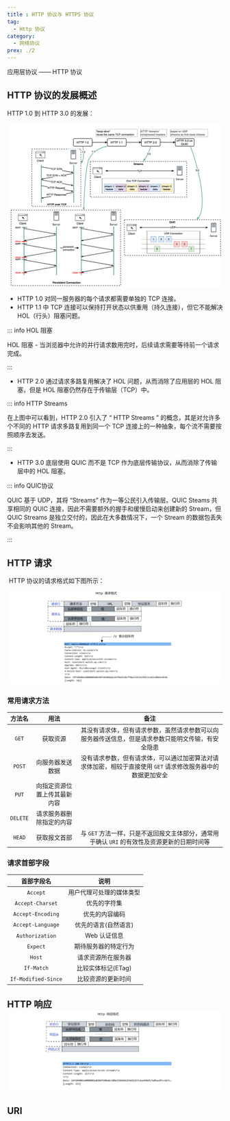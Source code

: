```yaml
---
title : HTTP 协议与 HTTPS 协议
tag: 
  - Http 协议
category:
  - 网络协议
prex: ./2
---
```


应用层协议 —— HTTP 协议

<!-- more -->

## HTTP 协议的发展概述

HTTP 1.0 到 HTTP 3.0 的发展：

![image-20221222210453436](./image/image-20221222210453436.png)



- HTTP 1.0 对同一服务器的每个请求都需要单独的 TCP 连接。
- HTTP 1.1 中 TCP 连接可以保持打开状态以供重用（持久连接），但它不能解决 HOL（行头）阻塞问题。

::: info HOL 阻塞

HOL 阻塞 - 当浏览器中允许的并行请求数用完时，后续请求需要等待前一个请求完成。

:::

- HTTP 2.0 通过请求多路复用解决了 HOL 问题，从而消除了应用层的 HOL 阻塞，但是 HOL 阻塞仍然存在于传输层（TCP）中。

::: info HTTP Streams

在上图中可以看到，HTTP 2.0 引入了 “ HTTP Streams ” 的概念，其是对允许多个不同的 HTTP 请求多路复用到同一个 TCP 连接上的一种抽象，每个流不需要按照顺序去发送。

:::



- HTTP 3.0 底层使用 QUIC 而不是 TCP 作为底层传输协议，从而消除了传输层中的 HOL 阻塞。

::: info QUIC协议

QUIC 基于 UDP，其将 “Streams” 作为一等公民引入传输层。QUIC Steams 共享相同的 QUIC 连接，因此不需要额外的握手和缓慢启动来创建新的 Stream，但 QUIC Streams 是独立交付的，因此在大多数情况下，一个 Stream 的数据包丢失不会影响其他的 Stream。

:::





## HTTP 请求

​		HTTP 协议的请求格式如下图所示：

![image-20221223170842311](./image/image-20221223170842311.png)

### 常用请求方法

|  方法名  |             用法             |                             备注                             |
| :------: | :--------------------------: | :----------------------------------------------------------: |
|  `GET`   |           获取资源           | 其没有请求体，但有请求参数，虽然请求参数可以向服务器传送信息，但是请求参数只能明文传输，有安全隐患 |
|  `POST`  |       向服务器发送数据       | 没有请求参数，但有请求体，可以通过加密算法对请求体加密，相较于直接使用 `GET` 请求修改服务器中的数据更加安全 |
|  `PUT`   | 向指定资源位置上传其最新内容 |                                                              |
| `DELETE` |   请求服务器删除指定的内容   |                                                              |
|  `HEAD`  |         获取报文首部         | 与 `GET` 方法一样，只是不返回报文主体部分，通常用于确认 `URI` 的有效性及资源更新的日期时间等 |





### 请求首部字段

|     首部字段名      |           说明           |
| :-----------------: | :----------------------: |
|      `Accept`       | 用户代理可处理的媒体类型 |
|  `Accept-Charset`   |       优先的字符集       |
|  `Accept-Encoding`  |      优先的内容编码      |
|  `Accept-Language`  |   优先的语言(自然语言)   |
|   `Authorization`   |       Web 认证信息       |
|      `Expect`       |   期待服务器的特定行为   |
|       `Host`        |    请求资源所在服务器    |
|     `If-Match`      |    比较实体标记(ETag)    |
| `If-Modified-Since` |    比较资源的更新时间    |





##  HTTP 响应![image-20221223171200266](./image/image-20221223171200266.png)











## URI
